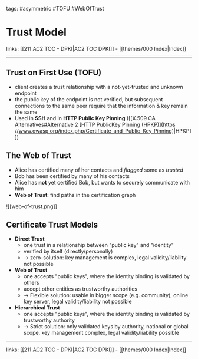 tags: #asymmetric #TOFU #WebOfTrust

# Trust Model

links: [[211 AC2 TOC - DPKI|AC2 TOC DPKI]] - [[themes/000 Index|Index]]

---

## Trust on First Use (TOFU)

- client creates a trust relationship with a not-yet-trusted and unknown endpoint
- the public key of the endpoint is not verified, but subsequent connections to the same peer require that the information & key remain the same
- Used in **SSH** and in **HTTP Public Key Pinning** ([[X.509 CA Alternatives#Alternative 2 [HTTP PublicKey Pinning (HPKP)](https //www.owasp.org/index.php/Certificate_and_Public_Key_Pinning)|HPKP]])

## The Web of Trust

- Alice has certified many of her contacts and *flagged* some as *trusted*
- Bob has been certified by many of his contacts
- Alice has **not** yet certified Bob, but wants to securely communicate with him
- **Web of Trust**: find paths in the certification graph

![[web-of-trust.png]]

## Certificate Trust Models

- **Direct Trust**
	- one trust in a relationship between "public key" and "identity"
	- verified by itself (directly/personally)
	- $\rightarrow$ zero-solution: key management is complex, legal validity/liability not possible
- **Web of Trust**
	- one accepts "public keys", where the identity binding is validated by others
	- accept other entities as trustworthy authorities
	- $\rightarrow$ Flexible solution: usable in bigger scope (e.g. community), online key server, legal validity/liability not possible
- **Hierarchical Trust**
	- one accepts "public keys", where the identity binding is validated by trustworthy authority
	- $\rightarrow$ Strict solution: only validated keys by authority, national or global scope, key management complex, legal validity/liability possible

---
links: [[211 AC2 TOC - DPKI|AC2 TOC DPKI]] - [[themes/000 Index|Index]]